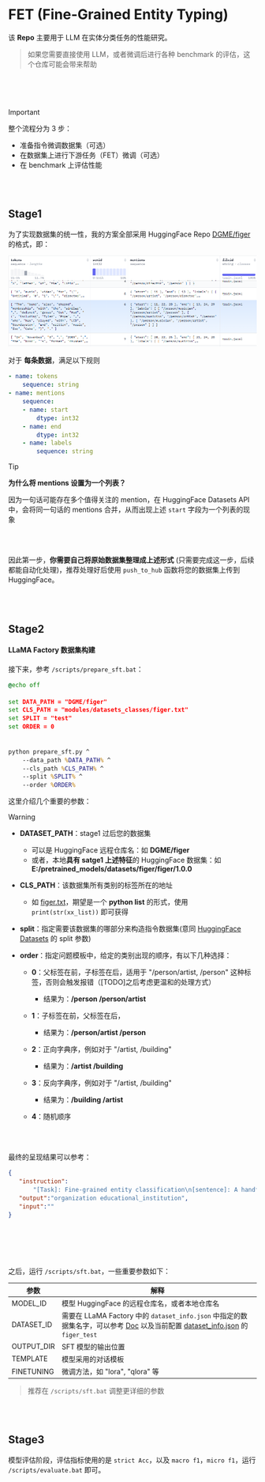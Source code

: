# FET (**F**ine-Grained **E**ntity **T**yping)

该 **Repo** 主要用于 LLM 在实体分类任务的性能研究。

> 如果您需要直接使用 LLM，或者微调后进行各种 benchmark 的评估，这个仓库可能会带来帮助

<br/>
<br/>
<br/>

> [!IMPORTANT]
> 整个流程分为 3 步：
> - 准备指令微调数据集（可选）
> - 在数据集上进行下游任务（FET）微调（可选）
> - 在 benchmark 上评估性能


<br/>
<br/>

## Stage1

为了实现数据集的统一性，我的方案全部采用 HuggingFace Repo [DGME/figer](https://huggingface.co/datasets/DGME/figer) 的格式，即：

![](/assets/1.png)


对于 **每条数据**，满足以下规则

```yaml
- name: tokens
    sequence: string
- name: mentions
    sequence:
    - name: start
        dtype: int32
    - name: end
        dtype: int32
    - name: labels
        sequence: string
```

> [!TIP]
> **为什么将 mentions 设置为一个列表？**
> 
> 因为一句话可能存在多个值得关注的 mention，在 HuggingFace Datasets API 中，会将同一句话的 mentions 合并，从而出现上述 `start` 字段为一个列表的现象

<br/>
<br/>

因此第一步，**你需要自己将原始数据集整理成上述形式** (只需要完成这一步，后续都能自动化处理)，推荐处理好后使用 `push_to_hub` 函数将您的数据集上传到 HuggingFace。

<br/>
<br/>

## Stage2

#### LLaMA Factory 数据集构建
接下来，参考 `/scripts/prepare_sft.bat`：

```bat
@echo off

set DATA_PATH = "DGME/figer"
set CLS_PATH = "modules/datasets_classes/figer.txt"
set SPLIT = "test"
set ORDER = 0


python prepare_sft.py ^
    --data_path %DATA_PATH% ^
    --cls_path %CLS_PATH% ^
    --split %SPLIT% ^
    --order %ORDER%
```

这里介绍几个重要的参数：
<!-- > - **MODEL_ID**：用于指定 LLM 信息，既可以是 HuggingFace 远程仓库名，如：`Qwen/QwQ-32B-Preview` ；也可以是您本地 HuggingFace 模型的位置，如：`E:/pretrained_models/Qwen/Qwen2___5-7B-Instruct-GPTQ-Int4`
>
> <br/> -->
> [!WARNING]
> 
> - **DATASET_PATH**：stage1 过后您的数据集
> 
>   - 可以是 HuggingFace 远程仓库名：如 **DGME/figer**
>   - 或者，本地**具有 satge1 上述特征**的 HuggingFace 数据集：如 **E:/pretrained_models/datasets/figer/figer/1.0.0**
> - **CLS_PATH**：该数据集所有类别的标签所在的地址
>
>   - 如 [figer.txt](modules/datasets_classes/figer.txt)，期望是一个 **python list** 的形式，使用 `print(str(xx_list))` 即可获得
>
> - **split**：指定需要该数据集的哪部分来构造指令数据集(意同 [HuggingFace Datasets](https://huggingface.co/docs/datasets/index) 的 split 参数)
> - **order**：指定问题模板中，给定的类别出现的顺序，有以下几种选择：
>
>   - **0**：父标签在前，子标签在后，适用于 "/person/artist, /person" 这种标签，否则会触发报错（[TODO]之后考虑更温和的处理方式）
>
>       - 结果为：**/person /person/artist** 
>   - **1**：子标签在前，父标签在后，
>
>       - 结果为：**/person/artist /person**
>
>   - **2**：正向字典序，例如对于 "/artist, /building"
>
>       - 结果为：**/artist /building** 
>   - **3**：反向字典序，例如对于 "/artist, /building"
>
>       - 结果为：**/building /artist** 
>
>   - **4**：随机顺序
> <br/>
> <br/>

最终的呈现结果可以参考：
```json
{
   "instruction":
       "[Task]: Fine-grained entity classification\n[sentence]: A handful of professors in the UW Department of Chemistry are being recognized by the American Association for the Advancement of Science ( AAAS ) for their efforts and contributions to the scientific community .\n[entity]: UW\n[entity types]: \/ person musician artist director author athlete actor architect doctor politician soldier engineer monarch coach religious_leader terrorist location city country cemetery province body_of_water county bridge language organization company sports_league sports_team educational_institution airline terrorist_organization fraternity_sorority people ethnicity written_work software product computer weapon airplane ship spacecraft car instrument mobile_phone engine_device camera government government political_party park government_agency art film broadcast_program game geography island mountain glacier music military train rail railway building hospital airport sports_facility restaurant hotel theater power_station library dam event military_conflict attack natural_disaster terrorist_attack sports_event election protest title award law astral_body internet website disease chemistry news_agency time transportation road education educational_degree department transit broadcast_network broadcast tv_channel religion religion finance currency stock_exchange food livingthing animal living_thing god metropolitan_transit transit_line play body_part medicine medical_treatment drug symptom newspaper computer algorithm programming_language visual_art color biology\n[Classification Result]: \n[Warning]: Just output nothing except entity types above, separate them by one space, there may be more than one answer",
   "output":"organization educational_institution",
   "input":""
}
```

<br/>
<br/>
<br/>
<br/>

之后，运行 `/scripts/sft.bat`，一些重要参数如下：

| 参数 | 解释|
|---|---|
|MODEL_ID | 模型 HuggingFace 的远程仓库名，或者本地仓库名|
|DATASET_ID | 需要在 LLaMA Factory 中的 `dataset_info.json` 中指定的数据集名字，可以参考 [Doc](https://github.com/hiyouga/LLaMA-Factory/blob/main/data/README_zh.md) 以及当前配置 [dataset_info.json](LLaMA-Factory/data/dataset_info.json) 的 `figer_test`
|OUTPUT_DIR| SFT 模型的输出位置|
|TEMPLATE| 模型采用的对话模板 |
|FINETUNING | 微调方法，如 "lora", "qlora" 等|

> 推荐在 `/scripts/sft.bat` 调整更详细的参数

<br/>
<br/>

## Stage3 

模型评估阶段，评估指标使用的是 `strict Acc`，以及 `macro f1`，`micro f1`，运行 `/scripts/evaluate.bat` 即可。
